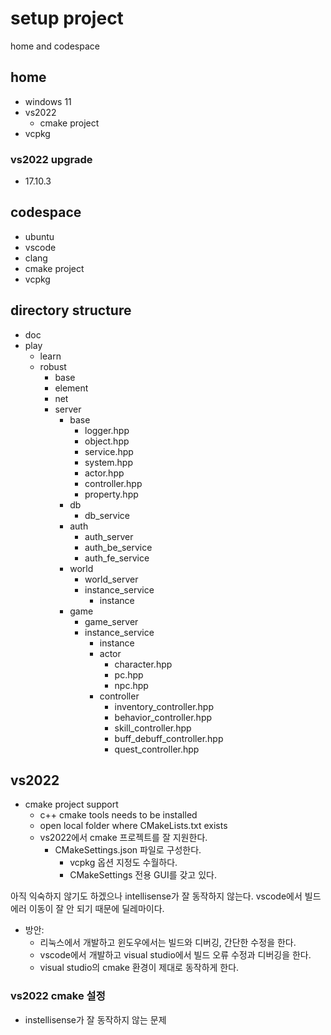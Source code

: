 # setup project 

home and codespace 

## home 

- windows 11 
- vs2022 
  - cmake project 
- vcpkg

### vs2022 upgrade

- 17.10.3 

## codespace

- ubuntu 
- vscode
- clang 
- cmake project 
- vcpkg

## directory structure 

- doc 
- play
  - learn
  - robust 
    - base 
    - element
    - net 
    - server
      - base 
        - logger.hpp
        - object.hpp
        - service.hpp
        - system.hpp
        - actor.hpp
        - controller.hpp
        - property.hpp
      - db
        - db_service
      - auth
        - auth_server
        - auth_be_service 
        - auth_fe_service
      - world 
        - world_server
        - instance_service
          - instance
      - game
        - game_server
        - instance_service
          - instance
          - actor 
            - character.hpp
            - pc.hpp
            - npc.hpp
          - controller 
            - inventory_controller.hpp
            - behavior_controller.hpp
            - skill_controller.hpp
            - buff_debuff_controller.hpp 
            - quest_controller.hpp



## vs2022 

- cmake project support 
  - c++ cmake tools needs to be installed
  - open local folder where CMakeLists.txt exists
  - vs2022에서 cmake 프로젝트를 잘 지원한다. 
    - CMakeSettings.json 파일로 구성한다. 
      - vcpkg 옵션 지정도 수월하다. 
      - CMakeSettings 전용 GUI를 갖고 있다. 
    
아직 익숙하지 않기도 하겠으나 intellisense가 잘 동작하지 않는다. 
vscode에서 빌드 에러 이동이 잘 안 되기 때문에 딜레마이다. 

- 방안: 
  - 리눅스에서 개발하고 윈도우에서는 빌드와 디버깅, 간단한 수정을 한다. 
  - vscode에서 개발하고 visual studio에서 빌드 오류 수정과 디버깅을 한다. 
  - visual studio의 cmake 환경이 제대로 동작하게 한다. 

### vs2022 cmake 설정 

- instellisense가 잘 동작하지 않는 문제 





